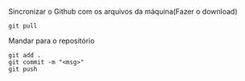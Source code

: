 Sincronizar o Github com os arquivos da máquina(Fazer o download)

```
git pull
```

Mandar para o repositório

```
git add .
git commit -m "<msg>"
git push
```